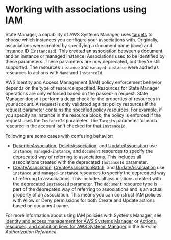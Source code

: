# Working with associations using IAM<a name="systems-manager-state-manager-iam"></a>

State Manager, a capability of AWS Systems Manager, uses [targets](systems-manager-state-manager-targets-and-rate-controls.md#systems-manager-state-manager-targets-and-rate-controls-about-targets) to choose which instances you configure your associations with\. Originally, associations were created by specifying a document name \(`Name`\) and instance ID \(`InstanceId`\)\. This created an association between a document and an instance or managed instance\. Associations used to be identified by these parameters\. These parameters are now deprecated, but they're still supported\. The resources `instance` and `managed-instance` were added as resources to actions with `Name` and `InstanceId`\.

AWS Identity and Access Management \(IAM\) policy enforcement behavior depends on the type of resource specified\. Resources for State Manager operations are only enforced based on the passed\-in request\. State Manager doesn't perform a deep check for the properties of resources in your account\. A request is only validated against policy resources if the request parameter contains the specified policy resources\. For example, if you specify an instance in the resource block, the policy is enforced if the request uses the `InstanceId` parameter\. The `Targets` parameter for each resource in the account isn't checked for that `InstanceId`\. 

Following are some cases with confusing behavior:
+  [DescribeAssociation](https://docs.aws.amazon.com/systems-manager/latest/APIReference/API_DescribeActivations.html), [DeleteAssociation](https://docs.aws.amazon.com/systems-manager/latest/APIReference/API_DeleteAssociation.html), and [UpdateAssociation](https://docs.aws.amazon.com/systems-manager/latest/APIReference/API_UpdateAssociation.html) use `instance`, `managed-instance`, and `document` resources to specify the deprecated way of referring to associations\. This includes all associations created with the deprecated `InstanceId` parameter\.
+ [CreateAssociation](https://docs.aws.amazon.com/systems-manager/latest/APIReference/API_CreateAssociation.html), [CreateAssociationBatch](https://docs.aws.amazon.com/systems-manager/latest/APIReference/API_CreateAssociationBatch.html), and [UpdateAssociation](https://docs.aws.amazon.com/systems-manager/latest/APIReference/API_UpdateAssociation.html) use `instance` and `managed-instance` resources to specify the deprecated way of referring to associations\. This includes all associations created with the deprecated `InstanceId` parameter\. The `document` resource type is part of the deprecated way of referring to associations and is an actual property of an association\. This means you can construct IAM policies with Allow or Deny permissions for both Create and Update actions based on document name\.

For more information about using IAM policies with Systems Manager, see [Identity and access management for AWS Systems Manager](security-iam.md) or [Actions, resources, and condition keys for AWS Systems Manager](https://docs.aws.amazon.com/service-authorization/latest/reference/list_awssystemsmanager.html) in the *Service Authorization Reference*\.